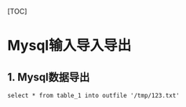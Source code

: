 [TOC]

# Mysql输入导入导出

## 1. Mysql数据导出

```shell
select * from table_1 into outfile '/tmp/123.txt'
```
